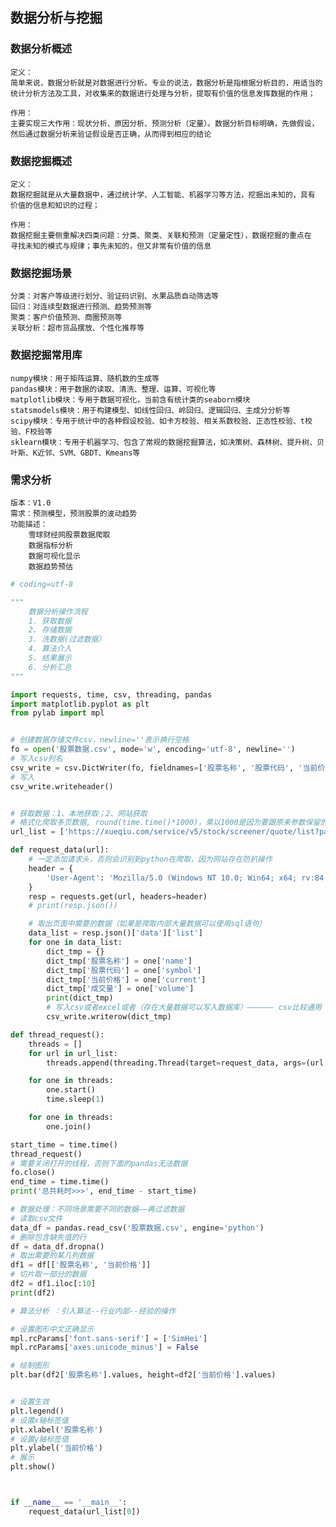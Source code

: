 ## 数据分析与挖掘

### 数据分析概述
    定义：
    简单来说，数据分析就是对数据进行分析。专业的说法，数据分析是指根据分析目的，用适当的
    统计分析方法及工具，对收集来的数据进行处理与分析，提取有价值的信息发挥数据的作用；
    
    作用：
    主要实现三大作用：现状分析、原因分析、预测分析（定量）。数据分析目标明确，先做假设，
    然后通过数据分析来验证假设是否正确，从而得到相应的结论
    
### 数据挖掘概述
    定义：
    数据挖掘就是从大量数据中，通过统计学、人工智能、机器学习等方法，挖掘出未知的，具有
    价值的信息和知识的过程；
    
    作用：
    数据挖掘主要侧重解决四类问题：分类、聚类、关联和预测（定量定性），数据挖掘的重点在
    寻找未知的模式与规律；事先未知的，但又非常有价值的信息
    
### 数据挖掘场景
    分类：对客户等级进行划分、验证码识别、水果品质自动筛选等
    回归：对连续型数据进行预测、趋势预测等
    聚类：客户价值预测、商圈预测等
    关联分析：超市货品摆放、个性化推荐等
    
### 数据挖掘常用库
    numpy模块：用于矩阵运算、随机数的生成等
    pandas模块：用于数据的读取、清洗、整理、运算、可视化等
    matplotlib模块：专用于数据可视化，当前含有统计类的seaborn模块
    statsmodels模块：用于构建模型、如线性回归、岭回归、逻辑回归、主成分分析等
    scipy模块：专用于统计中的各种假设校验、如卡方校验、相关系数校验、正态性校验、t校验、F校验等
    sklearn模块：专用于机器学习、包含了常规的数据挖掘算法，如决策树、森林树、提升树、贝叶斯、K近邻、SVM、GBDT、Kmeans等
    
### 需求分析
    版本：V1.0
    需求：预测模型，预测股票的波动趋势
    功能描述：
        雪球财经网股票数据爬取
        数据指标分析
        数据可视化显示
        数据趋势预估
        
```python
# coding=utf-8

"""
    数据分析操作流程
    1. 获取数据
    2. 存储数据
    3. 洗数据(过滤数据）
    4. 算法介入
    5. 结果展示
    6. 分析汇总
"""

import requests, time, csv, threading, pandas
import matplotlib.pyplot as plt
from pylab import mpl


# 创建数据存储文件csv，newline=''表示换行空格
fo = open('股票数据.csv', mode='w', encoding='utf-8', newline='')
# 写入csv列名
csv_write = csv.DictWriter(fo, fieldnames=['股票名称', '股票代码', '当前价格', '成交量'])
# 写入
csv_write.writeheader()


# 获取数据：1、本地获取；2、网站获取
# 格式化爬取多页数据, round(time.time()*1000)，乘以1000是因为要跟原来参数保留的位数一致
url_list = ['https://xueqiu.com/service/v5/stock/screener/quote/list?page={}&size=30&order=desc&orderby=percent&order_by=percent&market=CN&type=sh_sz&_=1612157509428'.format(page, round(time.time()*1000)) for page in range(1, 2)]

def request_data(url):
    # 一定添加请求头，否则会识别到python在爬取，因为网站存在防扒操作
    header = {
        'User-Agent': 'Mozilla/5.0 (Windows NT 10.0; Win64; x64; rv:84.0) Gecko/20100101 Firefox/84.0'
    }
    resp = requests.get(url, headers=header)
    # print(resp.json())

    # 取出页面中需要的数据（如果是爬取内部大量数据可以使用sql语句）
    data_list = resp.json()['data']['list']
    for one in data_list:
        dict_tmp = {}
        dict_tmp['股票名称'] = one['name']
        dict_tmp['股票代码'] = one['symbol']
        dict_tmp['当前价格'] = one['current']
        dict_tmp['成交量'] = one['volume']
        print(dict_tmp)
        # 写入csv或者excel或者（存在大量数据可以写入数据库）—————— csv比较通用
        csv_write.writerow(dict_tmp)

def thread_request():
    threads = []
    for url in url_list:
        threads.append(threading.Thread(target=request_data, args=(url, )))

    for one in threads:
        one.start()
        time.sleep(1)

    for one in threads:
        one.join()

start_time = time.time()
thread_request()
# 需要关闭打开的线程，否则下面的pandas无法数据
fo.close()
end_time = time.time()
print('总共耗时>>>', end_time - start_time)

# 数据处理：不同场景需要不同的数据——再过滤数据
# 读取csv文件
data_df = pandas.read_csv('股票数据.csv', engine='python')
# 删除包含缺失值的行
df = data_df.dropna()
# 取出需要的某几列数据
df1 = df[['股票名称', '当前价格']]
# 切片取一部分的数据
df2 = df1.iloc[:10]
print(df2)

# 算法分析 ：引入算法--行业内部--经验的操作

# 设置图形中文正确显示
mpl.rcParams['font.sans-serif'] = ['SimHei']
mpl.rcParams['axes.unicode_minus'] = False

# 绘制图形
plt.bar(df2['股票名称'].values, height=df2['当前价格'].values)


# 设置生效
plt.legend()
# 设置x轴标签值
plt.xlabel('股票名称')
# 设置y轴标签值
plt.ylabel('当前价格')
# 展示
plt.show()



if __name__ == '__main__':
    request_data(url_list[0])

```    
